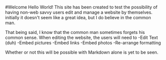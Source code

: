 #Welcome Hello World!
This site has been created to test the possibility of having non-web savvy users edit and manage a website by themselves. initially it doesn't seem like a great idea, but I do believe in the common man.

That being said, I know that the common man sometimes forgets his common sense. When editing the website, the users will need to
-Edit Text (duh)
-Embed pictures
-Embed links
-Embed photos
-Re-arrange formatting

Whether or not this will be possible with Markdown alone is yet to be seen.
